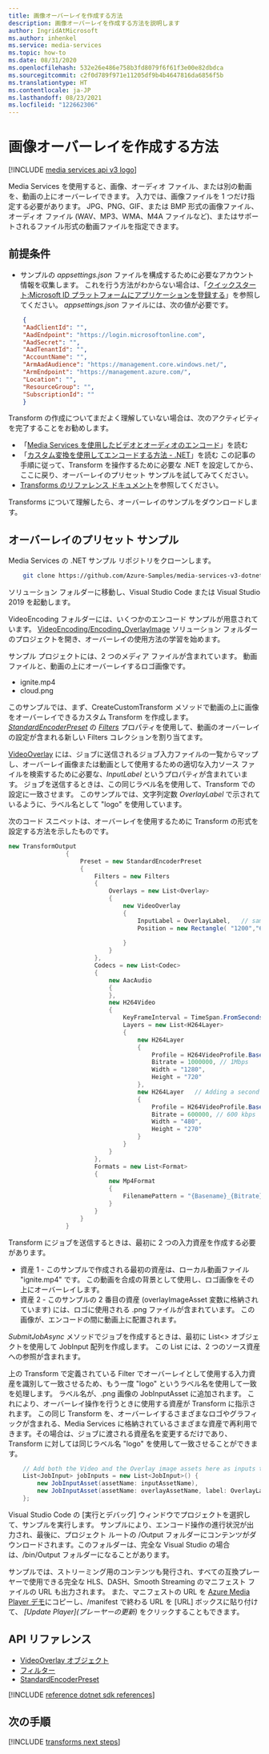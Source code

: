 ```yaml
---
title: 画像オーバーレイを作成する方法
description: 画像オーバーレイを作成する方法を説明します
author: IngridAtMicrosoft
ms.author: inhenkel
ms.service: media-services
ms.topic: how-to
ms.date: 08/31/2020
ms.openlocfilehash: 532e26e486e758b3fd8079f6f61f3e00e82dbdca
ms.sourcegitcommit: c2f0d789f971e11205df9b4b4647816da6856f5b
ms.translationtype: HT
ms.contentlocale: ja-JP
ms.lasthandoff: 08/23/2021
ms.locfileid: "122662306"
---
```

# <a name="how-to-create-an-image-overlay"></a>画像オーバーレイを作成する方法

[!INCLUDE [media services api v3 logo](./includes/v3-hr.md)]

Media Services を使用すると、画像、オーディオ ファイル、または別の動画を、動画の上にオーバーレイできます。 入力では、画像ファイルを 1 つだけ指定する必要があります。 JPG、PNG、GIF、または BMP 形式の画像ファイル、オーディオ ファイル (WAV、MP3、WMA、M4A ファイルなど)、またはサポートされるファイル形式の動画ファイルを指定できます。


## <a name="prerequisites"></a>前提条件

* サンプルの *appsettings.json* ファイルを構成するために必要なアカウント情報を収集します。 これを行う方法がわからない場合は、「[クイックスタート:Microsoft ID プラットフォームにアプリケーションを登録する](../../active-directory/develop/quickstart-register-app.md)」を参照してください。 *appsettings.json* ファイルには、次の値が必要です。

```json
    {
    "AadClientId": "",
    "AadEndpoint": "https://login.microsoftonline.com",
    "AadSecret": "",
    "AadTenantId": "",
    "AccountName": "",
    "ArmAadAudience": "https://management.core.windows.net/",
    "ArmEndpoint": "https://management.azure.com/",
    "Location": "",
    "ResourceGroup": "",
    "SubscriptionId": ""
    }
```

Transform の作成についてまだよく理解していない場合は、次のアクティビティを完了することをお勧めします。

* 「[Media Services を使用したビデオとオーディオのエンコード](encode-concept.md)」を読む
* 「[カスタム変換を使用してエンコードする方法 - .NET](transform-custom-presets-how-to.md)」を読む この記事の手順に従って、Transform を操作するために必要な .NET を設定してから、ここに戻り、オーバーレイのプリセット サンプルを試してみてください。
* [Transforms のリファレンス ドキュメント](/rest/api/media/transforms)を参照してください。

Transforms について理解したら、オーバーレイのサンプルをダウンロードします。

## <a name="overlays-preset-sample"></a>オーバーレイのプリセット サンプル

Media Services の .NET サンプル リポジトリをクローンします。

```bash
    git clone https://github.com/Azure-Samples/media-services-v3-dotnet.git
```

ソリューション フォルダーに移動し、Visual Studio Code または Visual Studio 2019 を起動します。

VideoEncoding フォルダーには、いくつかのエンコード サンプルが用意されています。 [VideoEncoding/Encoding_OverlayImage](https://github.com/Azure-Samples/media-services-v3-dotnet/tree/main/VideoEncoding/Encoding_OverlayImage) ソリューション フォルダーのプロジェクトを開き、オーバーレイの使用方法の学習を始めます。

サンプル プロジェクトには、2 つのメディア ファイルが含まれています。 動画ファイルと、動画の上にオーバーレイするロゴ画像です。
* ignite.mp4
* cloud.png

このサンプルでは、まず、CreateCustomTransform メソッドで動画の上に画像をオーバーレイできるカスタム Transform を作成します。  *[StandardEncoderPreset](/rest/api/media/transforms/create-or-update#standardencoderpreset)* の *[Filters](/rest/api/media/transforms/create-or-update#filters)* プロパティを使用して、動画のオーバーレイの設定が含まれる新しい Filters コレクションを割り当てます。

[VideoOverlay](/rest/api/media/transforms/create-or-update#videooverlay) には、ジョブに送信されるジョブ入力ファイルの一覧からマップし、オーバーレイ画像または動画として使用するための適切な入力ソース ファイルを検索するために必要な、*InputLabel* というプロパティが含まれています。  ジョブを送信するときは、この同じラベル名を使用して、Transform での設定に一致させます。 このサンプルでは、文字列定数 *OverlayLabel* で示されているように、ラベル名として "logo" を使用しています。

次のコード スニペットは、オーバーレイを使用するために Transform の形式を設定する方法を示したものです。

```csharp
new TransformOutput
                {
                    Preset = new StandardEncoderPreset
                    {
                        Filters = new Filters
                        {
                            Overlays = new List<Overlay>
                            {
                                new VideoOverlay
                                {
                                    InputLabel = OverlayLabel,   // same as the one used in the JobInput to identify which asset is the overlay image
                                    Position = new Rectangle( "1200","670") // left, top position of the overlay in absolute pixel position relative to the source videos resolution. 
    
                                }
                            }
                        },
                        Codecs = new List<Codec>
                        {
                            new AacAudio
                            {
                            },
                            new H264Video
                            {
                                KeyFrameInterval = TimeSpan.FromSeconds(2),
                                Layers = new List<H264Layer>
                                {
                                    new H264Layer
                                    {
                                        Profile = H264VideoProfile.Baseline,
                                        Bitrate = 1000000, // 1Mbps
                                        Width = "1280",
                                        Height = "720"
                                    },
                                    new H264Layer   // Adding a second layer to see that the image also is scaled and positioned the same way on this layer. 
                                    {
                                        Profile = H264VideoProfile.Baseline,
                                        Bitrate = 600000, // 600 kbps
                                        Width = "480",
                                        Height = "270"
                                    }
                                }
                            }
                        },
                        Formats = new List<Format>
                        {
                            new Mp4Format
                            {
                                FilenamePattern = "{Basename}_{Bitrate}{Extension}",
                            }
                        }
                    }
                }
```

Transform にジョブを送信するときは、最初に 2 つの入力資産を作成する必要があります。

* 資産 1 - このサンプルで作成される最初の資産は、ローカル動画ファイル "ignite.mp4" です。 この動画を合成の背景として使用し、ロゴ画像をその上にオーバーレイします。 
* 資産 2 - このサンプルの 2 番目の資産 (overlayImageAsset 変数に格納されています) には、ロゴに使用される .png ファイルが含まれています。 この画像が、エンコードの間に動画上に配置されます。

*SubmitJobAsync* メソッドでジョブを作成するときは、最初に List<> オブジェクトを使用して JobInput 配列を作成します。  この List には、2 つのソース資産への参照が含まれます。

上の Transform で定義されている Filter でオーバーレイとして使用する入力資産を識別して一致させるため、もう一度 "logo" というラベル名を使用して一致を処理します。 ラベル名が、.png 画像の JobInputAsset に追加されます。 これにより、オーバーレイ操作を行うときに使用する資産が Transform に指示されます。 この同じ Transform を、オーバーレイするさまざまなロゴやグラフィックが含まれる、Media Services に格納されているさまざまな資産で再利用できます。その場合は、ジョブに渡される資産名を変更するだけであり、Transform に対しては同じラベル名 "logo" を使用して一致させることができます。

``` csharp
    // Add both the Video and the Overlay image assets here as inputs to the job.
    List<JobInput> jobInputs = new List<JobInput>() {
        new JobInputAsset(assetName: inputAssetName),
        new JobInputAsset(assetName: overlayAssetName, label: OverlayLabel)
    };
```

Visual Studio Code の [実行とデバッグ] ウィンドウでプロジェクトを選択して、サンプルを実行します。 サンプルにより、エンコード操作の進行状況が出力され、最後に、プロジェクト ルートの /Output フォルダーにコンテンツがダウンロードされます。このフォルダーは、完全な Visual Studio の場合は、/bin/Output フォルダーになることがあります。 

サンプルでは、ストリーミング用のコンテンツも発行され、すべての互換プレーヤーで使用できる完全な HLS、DASH、Smooth Streaming のマニフェスト ファイルの URL も出力されます。  また、マニフェストの URL を [Azure Media Player デモ](http://ampdemo.azureedge.net/)にコピーし、/manifest で終わる URL を [URL] ボックスに貼り付けて、 *[Update Player]\(プレーヤーの更新\)* をクリックすることもできます。

## <a name="api-references"></a>API リファレンス

* [VideoOverlay オブジェクト](/rest/api/media/transforms/create-or-update#videooverlay)
* [フィルター](/rest/api/media/transforms/create-or-update#filters)
* [StandardEncoderPreset](/rest/api/media/transforms/create-or-update#standardencoderpreset)


[!INCLUDE [reference dotnet sdk references](./includes/reference-dotnet-sdk-references.md)]

## <a name="next-steps"></a>次の手順

[!INCLUDE [transforms next steps](./includes/transforms-next-steps.md)]
